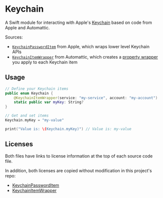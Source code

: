 # Keychain

A Swift module for interacting with Apple's [Keychain](https://developer.apple.com/documentation/security/keychain_services) based on code from Apple and Automattic.

Sources:

- [`KeychainPasswordItem`](https://developer.apple.com/library/archive/samplecode/GenericKeychain/Listings/GenericKeychain_KeychainPasswordItem_swift.html) from Apple, which wraps lower level Keychain APIs
- [`KeychainItemWrapper`](https://github.com/Automattic/simplenote-ios/blob/3c404525449672d08e93380b4ef4a30054de1847/Simplenote/Classes/KeychainManager.swift) from Automattic, which creates a [property wrapper](https://docs.swift.org/swift-book/documentation/the-swift-programming-language/properties/#Property-Wrappers) you apply to each Keychain item

## Usage

```swift
// Define your Keychain items
public enum Keychain {
    @KeychainItemWrapper(service: "my-service", account: "my-account")
    static public var myKey: String?
}

// Get and set items
Keychain.myKey = "my-value"

print("Value is: \(Keychain.myKey)") // Value is: my-value
```

## Licenses

Both files have links to license information at the top of each source code file.

In addition, both licenses are copied without modification in this project's repo:

- [KeychainPasswordItem](./LICENSE-KeychainPasswordItem.md)
- [KeychainItemWrapper](./LICENSE-KeychainItemWrapper.md)
